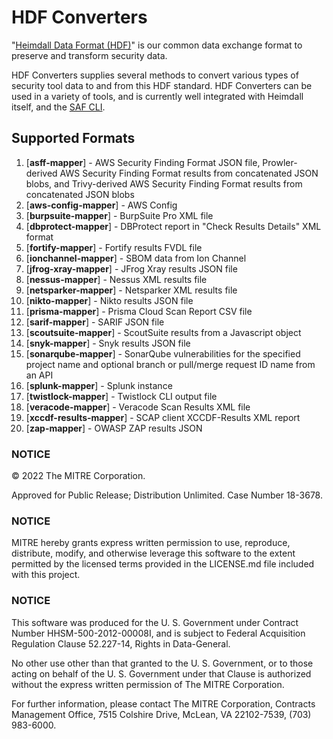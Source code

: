 # HDF Converters

"[Heimdall Data Format (HDF)](https://saf.mitre.org/#/normalize)" is our common data exchange format to preserve and transform security data.

HDF Converters supplies several methods to convert various types of security tool data to and from this HDF standard. HDF Converters can be used in a variety of tools, and is currently well integrated with Heimdall itself, and the [SAF CLI](https://github.com/mitre/saf).

## Supported Formats
1.  [**asff-mapper**] - AWS Security Finding Format JSON file, Prowler-derived AWS Security Finding Format results from concatenated JSON blobs, and Trivy-derived AWS Security Finding Format results from concatenated JSON blobs
2.  [**aws-config-mapper**] - AWS Config
3.  [**burpsuite-mapper**] - BurpSuite Pro XML file
4.  [**dbprotect-mapper**] - DBProtect report in "Check Results Details" XML format
5.  [**fortify-mapper**] - Fortify results FVDL file
6.  [**ionchannel-mapper**] - SBOM data from Ion Channel
7.  [**jfrog-xray-mapper**] - JFrog Xray results JSON file
8.  [**nessus-mapper**] - Nessus XML results file
9.  [**netsparker-mapper**] - Netsparker XML results file
10. [**nikto-mapper**] - Nikto results JSON file
11. [**prisma-mapper**] - Prisma Cloud Scan Report CSV file
12. [**sarif-mapper**] - SARIF JSON file
13. [**scoutsuite-mapper**] - ScoutSuite results from a Javascript object
14. [**snyk-mapper**] - Snyk results JSON file
15. [**sonarqube-mapper**] - SonarQube vulnerabilities for the specified project name and optional branch or pull/merge request ID name from an API
16. [**splunk-mapper**] - Splunk instance
17. [**twistlock-mapper**] - Twistlock CLI output file
18. [**veracode-mapper**] - Veracode Scan Results XML file
19. [**xccdf-results-mapper**] - SCAP client XCCDF-Results XML report
20. [**zap-mapper**] - OWASP ZAP results JSON

### NOTICE

© 2022 The MITRE Corporation.

Approved for Public Release; Distribution Unlimited. Case Number 18-3678.

### NOTICE

MITRE hereby grants express written permission to use, reproduce, distribute, modify, and otherwise leverage this software to the extent permitted by the licensed terms provided in the LICENSE.md file included with this project.

### NOTICE

This software was produced for the U. S. Government under Contract Number HHSM-500-2012-00008I, and is subject to Federal Acquisition Regulation Clause 52.227-14, Rights in Data-General.

No other use other than that granted to the U. S. Government, or to those acting on behalf of the U. S. Government under that Clause is authorized without the express written permission of The MITRE Corporation.

For further information, please contact The MITRE Corporation, Contracts Management Office, 7515 Colshire Drive, McLean, VA  22102-7539, (703) 983-6000.
